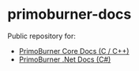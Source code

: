 # primoburner-docs

Public repository for: 

* [PrimoBurner Core Docs (C / C++)](https://doc.primoburner.com/cpp/latest)
* [PrimoBurner .Net Docs (C#)](https://doc.primoburner.com/net/latest)

